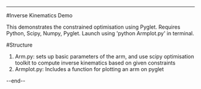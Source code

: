 
----

#Inverse Kinematics Demo

This demonstrates the constrained optimisation using Pyglet. Requires Python, Scipy, Numpy, Pyglet. Launch using 'python Armplot.py' in terminal.
 
#Structure

1) Arm.py: sets up basic parameters of the arm, and use scipy optimisation toolkit to compute inverse kinematics based on given constraints
2) Armplot.py: Includes a function for plotting an arm on pyglet
    
--end--

